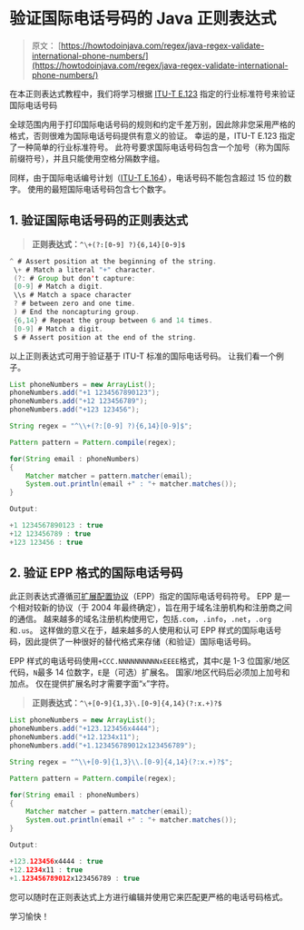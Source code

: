 # 验证国际电话号码的 Java 正则表达式

> 原文： [https://howtodoinjava.com/regex/java-regex-validate-international-phone-numbers/](https://howtodoinjava.com/regex/java-regex-validate-international-phone-numbers/)

在本正则表达式教程中，我们将学习根据 [ITU-T E.123](https://en.wikipedia.org/wiki/E.123) 指定的行业标准符号来验证国际电话号码

全球范围内用于打印国际电话号码的规则和约定千差万别，因此除非您采用严格的格式，否则很难为国际电话号码提供有意义的验证。 幸运的是，ITU-T E.123 指定了一种简单的行业标准符号。 此符号要求国际电话号码包含一个加号（称为国际前缀符号），并且只能使用空格分隔数字组。

同样，由于国际电话编号计划（[ITU-T E.164](https://en.wikipedia.org/wiki/E.164)），电话号码不能包含超过 15 位的数字。 使用的最短国际电话号码包含七个数字。

## 1\. 验证国际电话号码的正则表达式

> **正则表达式：`^\+(?:[0-9] ?){6,14}[0-9]$`**

```java
^ # Assert position at the beginning of the string.
 \+ # Match a literal "+" character.
 (?: # Group but don't capture:
 [0-9] # Match a digit.
 \\s # Match a space character
 ? # between zero and one time.
 ) # End the noncapturing group.
 {6,14} # Repeat the group between 6 and 14 times.
 [0-9] # Match a digit.
 $ # Assert position at the end of the string.
```

以上正则表达式可用于验证基于 ITU-T 标准的国际电话号码。 让我们看一个例子。

```java
List phoneNumbers = new ArrayList();
phoneNumbers.add("+1 1234567890123");
phoneNumbers.add("+12 123456789");
phoneNumbers.add("+123 123456");

String regex = "^\\+(?:[0-9] ?){6,14}[0-9]$";

Pattern pattern = Pattern.compile(regex);

for(String email : phoneNumbers)
{
	Matcher matcher = pattern.matcher(email);
	System.out.println(email +" : "+ matcher.matches());
}

Output:

+1 1234567890123 : true
+12 123456789 : true
+123 123456 : true

```

## 2\. 验证 EPP 格式的国际电话号码

此正则表达式遵循[可扩展配置协议](https://en.wikipedia.org/wiki/Extensible_Provisioning_Protocol)（EPP）指定的国际电话号码符号。 EPP 是一个相对较新的协议（于 2004 年最终确定），旨在用于域名注册机构和注册商之间的通信。 越来越多的域名注册机构使用它，包括`.com`，`.info`，`.net`，`.org`和`.us`。 这样做的意义在于，越来越多的人使用和认可 EPP 样式的国际电话号码，因此提供了一种很好的替代格式来存储（和验证）国际电话号码。

EPP 样式的电话号码使用`+CCC.NNNNNNNNNNxEEEE`格式，其中`C`是 1-3 位国家/地区代码，`N`最多 14 位数字，`E`是（可选）扩展名。 国家/地区代码后必须加上加号和加点。 仅在提供扩展名时才需要字面“`x`”字符。

> **正则表达式：`^\+[0-9]{1,3}\.[0-9]{4,14}(?:x.+)?$`**

```java
List phoneNumbers = new ArrayList();
phoneNumbers.add("+123.123456x4444");
phoneNumbers.add("+12.1234x11");
phoneNumbers.add("+1.123456789012x123456789");

String regex = "^\\+[0-9]{1,3}\\.[0-9]{4,14}(?:x.+)?$";

Pattern pattern = Pattern.compile(regex);

for(String email : phoneNumbers)   
{
	Matcher matcher = pattern.matcher(email);
	System.out.println(email +" : "+ matcher.matches());
}

Output:

+123.123456x4444 : true
+12.1234x11 : true
+1.123456789012x123456789 : true

```

您可以随时在正则表达式上方进行编辑并使用它来匹配更严格的电话号码格式。

学习愉快！